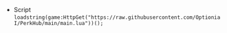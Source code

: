 + Script `loadstring(game:HttpGet("https://raw.githubusercontent.com/OptioniaI/PerkHub/main/main.lua"))();`
